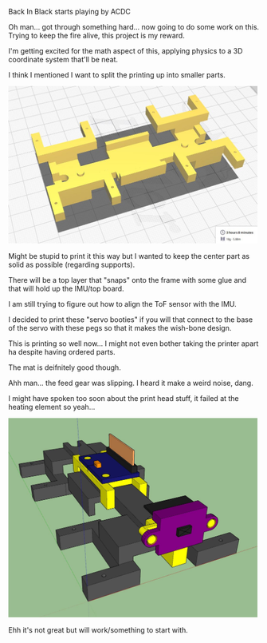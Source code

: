 Back In Black starts playing by ACDC

Oh man... got through something hard... now going to do some work on this. Trying to keep the fire alive, this project is my reward.

I'm getting excited for the math aspect of this, applying physics to a 3D coordinate system that'll be neat.

I think I mentioned I want to split the printing up into smaller parts.

<img src="./media/01-05-2022--3-hrs.JPG" width="500">

Might be stupid to print it this way but I wanted to keep the center part as solid as possible (regarding supports).

There will be a top layer that "snaps" onto the frame with some glue and that will hold up the IMU/top board.

I am still trying to figure out how to align the ToF sensor with the IMU.

I decided to print these "servo booties" if you will that connect to the base of the servo with these pegs so that it makes the wish-bone design.

This is printing so well now... I might not even bother taking the printer apart ha despite having ordered parts.

The mat is deifnitely good though.

Ahh man... the feed gear was slipping. I heard it make a weird noise, dang.

I might have spoken too soon about the print head stuff, it failed at the heating element so yeah...

<img src="./media/01-05-2022--sensor-stands.JPG" width="500">

Ehh it's not great but will work/something to start with.

